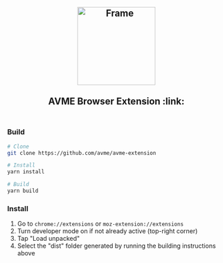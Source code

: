 <h2 align="center">
  <br>
  <img src="https://avme.io/assets/images/logo-normal.png" alt="Frame" width="180" />
  <br>
  <br>
  <div align="center">AVME Browser Extension :link: </div>
  <br>
</h2>

### Build
```bash
# Clone
git clone https://github.com/avme/avme-extension

# Install
yarn install

# Build
yarn build
```

### Install

1. Go to `chrome://extensions` or `moz-extension://extensions`
2. Turn developer mode on if not already active (top-right corner)
3. Tap "Load unpacked"
4. Select the "dist" folder generated by running the building instructions above
